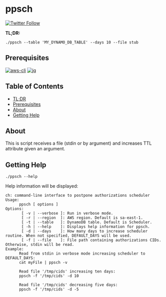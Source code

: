 # ppsch 

[![Twitter Follow](https://img.shields.io/twitter/follow/r1cm3d?style=social)](https://twitter.com/RMedeirosCosta)

**TL;DR:**
```console
./ppsch --table 'MY_DYNAMO_DB_TABLE' --days 10 --file stub
```

## Prerequisites
[![aws-cli](https://img.shields.io/badge/aws--cli-2.4.26-yellow)](https://github.com/aws/aws-cli)
[![jq](https://github.com/stedolan/jq)](https://github.com/stedolan/jq)

## Table of Contents
* [TL;DR](#ppsch)
* [Prerequisites](#prerequisites)
* [About](#about-the-project)
* [Getting Help](#getting-help)

## About

This is script receives a file (stdin or by argument) and increases TTL attribute given an argument.

## Getting Help

```console
./ppsch --help
```

Help information will be displayed:

```console
ch: command-line interface to postpone authorizations scheduler
Usage:
      ppsch [ options ]
Options: 
       [ -v | --verbose ]: Run in verbose mode.
       [ -r | --region  ]: AWS region. Default is sa-east-1.
       [ -t | --table   ]: DynamoDB table. Default is Scheduler.
       [ -h | --help    ]: Displays help information for ppsch.
       [ -d | --days    ]: How many days to increase scheduler routine. When not specified, DEFAULT_DAYS will be used.
       [ -f | --file    ]: File path containing authorizations CIDs. Otherwise, stdin will be read.
Example:
      Read from stdin in verbose mode increasing scheduler to DEFAULT_DAYS:
      cat myFile | ppsch -v

      Read file '/tmp/cids' increasing ten days:
      ppsch -f '/tmp/cids' -d 10

      Read file '/tmp/cids' decreasing five days:
      ppsch -f '/tmp/cids' -d -5 
```

